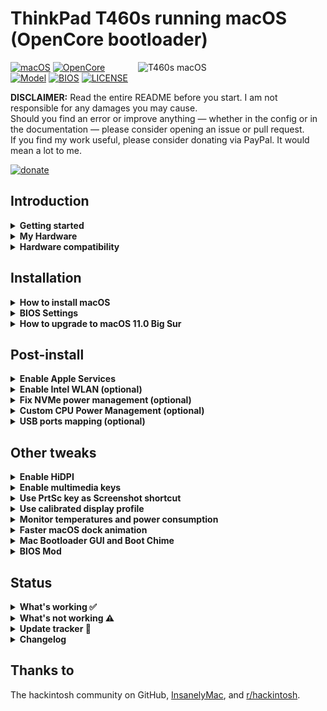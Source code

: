 # ThinkPad T460s running macOS (OpenCore bootloader)

<img align="right" src="https://imgur.com/sI2Uzel.jpg" alt="T460s macOS" width="300">

[![macOS](https://img.shields.io/badge/macOS-Catalina%20%26%20Big%20Sur-blue)](https://developer.apple.com/documentation/macos-release-notes)
[![OpenCore](https://img.shields.io/badge/OpenCore-0.6.0-green)](https://github.com/acidanthera/OpenCorePkg)
[![Model](https://img.shields.io/badge/Model-20F9003AUS-lightgrey)](https://psref.lenovo.com/Product/ThinkPad_T460s)
[![BIOS](https://img.shields.io/badge/BIOS-1.49-lightgrey)](https://pcsupport.lenovo.com/us/en/products/laptops-and-netbooks/thinkpad-t-series-laptops/thinkpad-t460s/downloads/driver-list/component?name=BIOS%2FUEFI)
[![LICENSE](https://img.shields.io/badge/license-MIT-purple)](/LICENSE)

**DISCLAIMER:**
Read the entire README before you start.
I am not responsible for any damages you may cause.  
Should you find an error or improve anything — whether in the config or in the documentation — please consider opening an issue or pull request.  
If you find my work useful, please consider donating via PayPal.
It would mean a lot to me.

[![donate](https://img.shields.io/badge/-buy%20me%20a%20coffee-orange)](https://www.paypal.com/cgi-bin/webscr?cmd=_s-xclick&hosted_button_id=Y5BE5HYACDERG&source=url)

## Introduction

<details>  
<summary><strong>Getting started</strong></summary>

**Meet the bootloader**
- [Why OpenCore](https://dortania.github.io/OpenCore-Install-Guide/why-oc.html)
- Dortania's [website](https://dortania.github.io)

**Recommended tools**
- Plist editor [ProperTree](https://github.com/corpnewt/ProperTree)
- Handy-dandy ESP partition mounting script [MountEFI](https://github.com/corpnewt/MountEFI)

</details>


<details>  
<summary><strong>My Hardware</strong></summary>

| Model              | Thinkpad T460s 20F9003AUS                                                                                 |
|:-------------------|:----------------------------------------------------------------------------------------------------------|
| Processor          | Core i7-6600U (2C, 2.6 / 3.4GHz, 4MB) vPro                                                                |
| Graphics           | Integrated Intel HD Graphics 520                                                                          |
| Memory             | 4GB Soldered + 4GB DIMM 2133MHz DDR4, dual-channel                                                        |
| Display            | 14" WQHD (2560x1440) IPS, non-touch                                                                       |
| Storage            | SanDisk SD8TN8U256G1001 256GB SSD M.2 Opal2                                                               |
| Ethernet           | Intel Ethernet Connection I219-LM (Jacksonville)                                                          |
| WLAN + Bluetooth   | 11ac+BT, [Broadcom BCM94360CS2](/Guides/Replace-WLAN.md), 2x2 card                                        |
| Camera             | HD720p resolution, low light sensitive, fixed focus                                                       |
| Audio support      | HD Audio, Realtek ALC3245 codec, stereo speakers 1Wx2, dual array microphone, combo audio/microphone jack |
| Keyboard           | 6-row, spill-resistant, multimedia Fn keys, LED backlight                                                 |
| Battery            | Front Li-Polymer 3-cell (23Wh) and rear Li-Ion 3-cell (26Wh), both Integrated                             |

</details>

<details>  
<summary><strong>Hardware compatibility</strong></summary>

This EFI will suit any T460s regardless of CPU model<sup>[1](#CPU)</sup>, amount of RAM, display resolution<sup>[2](#Res)</sup> and internal storage<sup>[3](#NVMe)</sup>.

<a name="CPU">1</a>: Optional custom CPU Power Management guide  
<a name="Res">2</a>: 1440p display models should change `NVRAM -> Add -> 7C436110-AB2A-4BBB-A880-FE41995C9F82 -> UIScale`:`2` to get proper scaling while booting  
<a name="NVMe">3</a>: Enable [NVMeFix](https://github.com/acidanthera/NVMeFix) for NVMe drives

</details>

## Installation
<details>  
<summary><strong>How to install macOS</strong></summary>

Read the [installation guide](https://dortania.github.io/OpenCore-Install-Guide/installation/installation-process.html) and come back here to get the [EFI folder](/EFI/).

</details>

<details>  
<summary><strong>BIOS Settings</strong></summary>

| Menu     	| sub-menu          	| sub-menu                        	| setting   	|
|----------	|-------------------	|---------------------------------	|-----------	|
| Config   	| USB               	| UEFI BIOS Support               	| Enable    	|
|          	| Power             	| Intel SpeedStep Technology      	| Enable    	|
|          	|                   	| CPU Power Management            	| Enable    	|
|          	| CPU               	| Hyper-Threading Technology      	| Enable    	|
| Security 	| Security Chip     	|                                 	| Disable   	|
|          	| Memory Protection 	| Execution Prevention            	| Enable    	|
|          	| Virtualization    	| Intel Virtualization Technology 	| Enable    	|
|          	|                   	| Intel VT-d Feature              	| Enable    	|
|          	| Anti-Theft        	| Computrace                      	| Disable   	|
|          	| Secure Boot       	|                                 	| Disable   	|
|          	| Intel SGX         	|                                 	| Disable   	|
|          	| Device Guard      	|                                 	| Disable   	|
| Startup  	| UEFI/Legacy Boot  	|                                 	| UEFI Only 	|
|          	| CSM Support       	|                                 	| No        	|
|          	| Boot Mode         	|                                 	| Quick     	|

</details>

<details>  
<summary><strong>How to upgrade to macOS 11.0 Big Sur</strong></summary>

**WARNING**: Big Sur is in beta. While potentially compatible, the configuration is not developed for it.  
Thanks to [@duszmox](https://github.com/duszmox) for his [guide](/Guides/Install-Big-Sur.md)

</details>

## Post-install

<details>  
<summary><strong>Enable Apple Services</strong></summary>

1. Launch Terminal.app
1. Copy the following script, paste it into the Terminal window, then press ENTER
   ```bash
   git clone https://github.com/corpnewt/GenSMBIOS && cd GenSMBIOS && ./GenSMBIOS.command 
   ```
1. Type `2`, then press ENTER
1. Drag your `config.plist` inside the Terminal window
1. Type `3`, then press ENTER
1. Type `MacbookPro13,1`, then press ENTER

</details>

<details>  
<summary><strong>Enable Intel WLAN (optional)</strong></summary>

Enables macOS native Wi-Fi and Bluetooth functionality with Intel WLAN card

1. Open `Config.plist` with any editor
1. Go under `Kernel -> Add`
1. Find and Enable `AirportItlwm.kext`, `IntelBluetoothFirmware.kext` and `IntelBluetoothInjector.kext`
1. Save and reboot the system

![](/Images/enable-intel-wlan.jpg)

</details>

<details>  
<summary><strong>Fix NVMe power management (optional)</strong></summary>

1. Open `Config.plist` with any editor
1. Go under `Kernel -> Add`
1. Find and Enable `NVMeFix.kext`
1. Save and reboot the system

![](/Images/enable-nvme-fix.jpg)

</details>

<details>  
<summary><strong>Custom CPU Power Management (optional)</strong></summary>

1. Launch Terminal.app
1. Copy the following script, paste it into the Terminal window, then press ENTER  
   ```bash
   git clone https://github.com/fewtarius/CPUFriendFriend; cd CPUFriendFriend; chmod +x ./CPUFriendFriend.command; ./CPUFriendFriend.command
   ```
1. When asked, select preferred values
1. From the pop-up window, copy `ssdt-data.aml` into `/EFI/OC/ACPI/` folder
1. Open `Config.plist` with any editor 
1. Go under `ACPI -> Add` and change `SSDT-PLUG.aml` with `ssdt-data.aml`
1. Go under `Kernel -> Add` and set `CPUFriend.kext` to `Enabled: True`

![](/Images/add-frequency-ssdt.jpg) ![](/Images/enable-cpu-friend.jpg)

This my machine's power consumption when idling:

![](/Images/PowerConsumption.png)

</details>

<details>  
<summary><strong>USB ports mapping (optional)</strong></summary>

For ThinkPad's dock only, use one of following methods:

- [USBMap by CorpNewt](https://github.com/corpnewt?tab=repositories)
- [Native USB fix without injector kext](https://www.olarila.com/topic/6878-guide-native-usb-fix-for-notebooks-no-injectorkext-required/?tab=comments#comment-88412)

</details>

## Other tweaks

<details>  
<summary><strong>Enable HiDPI</strong></summary>

1. [Disable SIP](https://dortania.github.io/OpenCore-Install-Guide/troubleshooting/troubleshooting.html#disabling-sip)
1. Launch Terminal.app
1. Copy the following script, paste it into the Terminal window, then press ENTER
   ```bash
   bash -c "$(curl -fsSL https://raw.githubusercontent.com/xzhih/one-key-hidpi/master/hidpi.sh)"
   ```
1. Follow the script instructions, then reboot
1. Enable SIP (if desired)
</details>

<details>  
<summary><strong>Enable multimedia keys</strong></summary>

Thanks to [@MSzturc](https://github.com/MSzturc) for providing the keyboard map and ThinkpadAssistant app

1. Download and install [ThinkpadAssistant](https://github.com/MSzturc/ThinkpadAssistant/releases)
1. Open the app
1. Check the `launch on login` option

</details>

<details>  
<summary><strong>Use PrtSc key as Screenshot shortcut</strong></summary>

1. Go under `SystemPreferences > Keyboard > Shortcuts > Screenshots` 
1. Click on `Screenshot and recording options` key map
1. Press `PrtSc` on your keyboard (it should came out as `F13`)

![](/Images/Shortcut.png)

</details>

<details>  
<summary><strong>Use calibrated display profile</strong></summary>
These are straight from Notebookcheck. Not all panel are the same so final result may vary.

1. Launch Terminal.app
1. Copy the following script, paste it into the Terminal window, then press ENTER
    - for 1440p displays
        ```bash
        cd ~/Library/ColorSync/Profiles; wget https://github.com/simprecicchiani/ThinkPad-T460s-macOS-OpenCore/blob/master/Files/DisplayProfiles/T460s_WQHD_VVX14T058J02.icm
        ```
   - for 1080p displays
        ```bash
        cd ~/Library/ColorSync/Profiles; wget https://github.com/simprecicchiani/ThinkPad-T460s-macOS-OpenCore/blob/master/Files/DisplayProfiles/T460s_FHD_N140HCE_EAA.icm
        ```
1. Go under `SystemPreferences > Displays > Colour`
1. Select the calibrated profile

![](/Images/DisplayProfile.png)

</details>

<details>  
<summary><strong>Monitor temperatures and power consumption</strong></summary>

1. Download and install [HWMonitor](https://github.com/kzlekk/HWSensors/releases)
1. Open the app
1. Check the `launch on login` option

</details> 

<details>  
<summary><strong>Faster macOS dock animation</strong></summary>
This enables auto-hide and speeds up the animation

1. Launch Terminal.app
1. Copy the following script, paste it into the Terminal window, then press ENTER
   ```bash
   defaults write com.apple.dock autohide-delay -float 0; defaults write com.apple.dock autohide-time-modifier -float 0.5; killall Dock
   ```
</details>

<details>  
<summary><strong>Mac Bootloader GUI and Boot Chime</strong></summary>
Built-in from September 19th, 2020

**Setting up OpenCore's GUI**

1. Download [Binary Resources](https://github.com/acidanthera/OcBinaryData) and [OpenCanopy.efi](https://github.com/acidanthera/OpenCorePkg/releases)
1. Copy the [Resources folder](https://github.com/acidanthera/OcBinaryData) to `EFI/OC`
1. Add OpenCanopy.efi to `EFI/OC/Drivers`
1. Make these changes inside `config.plist`:
   `Misc -> Boot -> PickerMode`: `External`
   `Misc -> Boot -> PickerAttributes`:`1`
   `UEFI -> Drivers` and add `OpenCanopy.efi`

**Setting up Boot-chime with AudioDxe**

1. Download [AudioDxe](https://github.com/acidanthera/OpenCorePkg/releases)
1. Copy AudioDxe.efi to `EFI/OC/Drivers`
1. Make these changes inside `config.plist`:
   `UEFI -> Drivers` and add `AudioDxe.efi`
   `NVRAM -> Add -> 7C436110-AB2A-4BBB-A880-FE41995C9F82 -> SystemAudioVolume`:`0x46` (Data)
   `UEFI -> Audio -> AudioSupport`:`True` 
   `UEFI -> Audio -> AudioDevice`:`PciRoot(0x0)/Pci(0x1f,0x3)`
   `UEFI -> Audio -> AudioOut`:`0` (for Speakers or `1` for Headphone Jack)
   `UEFI -> Audio -> MinimumVolume`:`50`
   `UEFI -> Audio -> PlayChime`:`True`
   `UEFI -> Audio -> VolumeAmplifier`:`143`

**Additional settings for visually impaired**

   `Misc -> Boot -> PickerAudioAssist`:`True` to enable picker audio
   `UEFI -> ProtocolOverrides -> AppleAudio`:`True` to enable FileVault voice over

![](/Images/MacBootloaderGUI.png)

</details>

<details>  
<summary><strong>BIOS Mod</strong></summary>
I know it can be scary at first. But with the right amount of carefulness anyone could do it.  
Is it worth the effort and risk? I don't think so. I enjoyed it? 100%.  
[Guide in progress](/Guides/Bios-Mod.md)

</details>

## Status
<details>  
<summary><strong>What's working ✅</strong></summary>
 
- [x] CPU Power Management `~1W on IDLE`
- [x] Intel HD 520 Graphics `incuding graphics acceleration`
- [x] All USB ports `with custom kext or SSDT`
- [x] Internal camera `working fine on FaceTime, Skype, Webex and others`
- [x] Sleep / Wake / Shutdown / Reboot `with lid sernsor`
- [x] Intel Gigabit Ethernet
- [x] [Wifi, Bluetooth, Airdrop, Handoff, Continuity, Sidecar wireless](/Guides/Replace-WLAN.md)
- [x] iMessage, FaceTime, App Store, iTunes Store `Generate your own SMBIOS`
- [x] DRM support `iTunes Movies, Apple TV+, Amazon Prime, Netflix and others`
- [x] Speakers and headphones jack `fairly good volume`
- [x] Batteries `very stable and precise capacity tracking`
- [x] Keyboard map and hotkeys with [ThinkpadAssistant](https://github.com/MSzturc/ThinkpadAssistant) `thanks to @MSzturc`
- [x] [Trackpad, Trackpoint and physical buttons](/Images/VoodooRMI-T460s-trackpad-gestures.gif) `with all macOS gestures working thanks to VoodooRMI`
- [x] SIP and FileVault 2 can be enabled
- [x] miniDP and HDMI `with digital audio passthrough`
- [x] SD Card Reader `slow r/w speed but works`

</details>

<details>  
<summary><strong>What's not working ⚠️</strong></summary>

- [ ] Internal monitor turns black when external is connected
- [ ] Safari DRM
- [ ] WWAN 
- [ ] Fingerprint Reader

</details>

<details>  
<summary><strong>Update tracker 🔄</strong></summary>

| Version                                                                                        | [Stable](/EFI) | 
|:-----------------------------------------------------------------------------------------------|---------------:|
| [MacOS](https://www.apple.com/macos/)                                                          | 10.15.6 / 11.0 |
| [OpenCore](https://github.com/acidanthera/OpenCorePkg/releases)                                | 0.6.1          | 
| [Lilu](https://github.com/acidanthera/Lilu/releases)                                           | 1.4.7          | 
| [VirtualSMC](https://github.com/acidanthera/VirtualSMC/releases)                               | 1.1.6          | 
| [WhateverGreen](https://github.com/acidanthera/WhateverGreen/releases)                         | 1.4.2          | 
| [AppleALC](https://github.com/acidanthera/AppleALC/releases)                                   | 1.5.2          | 
| [VoodooPS2Controller](https://github.com/acidanthera/VoodooPS2/releases)                       | 2.1.6          |
| [VoodooRMI](https://github.com/VoodooSMBus/VoodooRMI/releases)                                 | 1.0.1          |
| [IntelMausi](https://github.com/acidanthera/IntelMausi/releases)                               | 1.0.3          |
| [HibernationFixup](https://github.com/acidanthera/HibernationFixup/releases)                   | 1.3.5          |
| [CPUFriend](https://github.com/acidanthera/CPUFriend/releases)                                 | 1.2.1          |
| [NVMeFix](https://github.com/acidanthera/NVMeFix/releases)                                     | 1.0.3          |
| [AirportItlwm](https://github.com/OpenIntelWireless/itlwm/releases)                            | 1.0            |
| [IntelBluetoothFirmware](https://github.com/OpenIntelWireless/IntelBluetoothFirmware/releases) | 1.1.2          |
| [Sinetek-rtsx](https://github.com/cholonam/Sinetek-rtsx/releases)                              | 2.2            |


</details>

<details>  
<summary><strong>Changelog</strong></summary>

- 20200921
Provided some guides and illustrations for recently added drivers

- 20200919:  
[NVMeFix](https://github.com/acidanthera/NVMeFix) and [CPUFriend](https://github.com/acidanthera/CPUFriend) now available in config.plist. Disabled by default;  
[AirportItlwm](https://github.com/OpenIntelWireless/itlwm) available as well, not tested tho. Disabled by default;  
[OpenCore GUI](https://github.com/acidanthera/OcBinaryData) built-in and enabled by default (guide not necessary anymore).  

- 20200909:  
Bootloader and kexts updated to [September releases](https://dortania.github.io/hackintosh/updates/2020/09/07/acidanthera-september.html);  
Now using Boostrap.efi for [multiboot](https://dortania.github.io/OpenCore-Post-Install/multiboot/bootstrap.html);  
[Apple Secure Boot](https://dortania.github.io/OpenCore-Post-Install/universal/security/applesecureboot.html) is now enabled;  
Sinetek-rtsx downgraded to 2.2.  

- 20200822:  
New README for improved readability.  

</details>

## Thanks to

The hackintosh community on GitHub,
[InsanelyMac](https://www.insanelymac.com/forum/), and
[r/hackintosh](https://www.reddit.com/r/hackintosh/).
